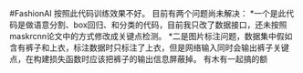 #FashionAI
按照此代码训练效果不好。
目前有两个问题尚未解决：
*一个是此代码是做语意分割、box回归、和分类的代码，目前我只改了数据接口，还未按照maskrcnn论文中的方式修改成关键点检测。
*二是图片标注问题，数据集中假如含有裤子和上衣，标注数据时只标注了上衣，但是网络输入同时会输出裤子关键点，在构建损失函数时应该把裤子的输出信息屏蔽掉。
有木有一起搞的额
